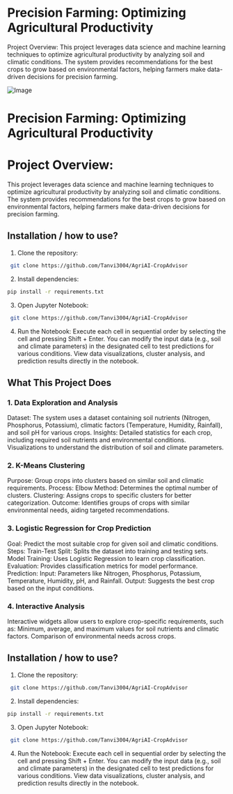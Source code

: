 
# Precision Farming: Optimizing Agricultural Productivity

Project Overview: 
This project leverages data science and machine learning techniques to optimize agricultural productivity by analyzing soil and climatic conditions. The system provides recommendations for the best crops to grow based on environmental factors, helping farmers make data-driven decisions for precision farming.

![Image](https://github.com/user-attachments/assets/9862aa60-fa46-4b59-9162-058f0a00cf13)

# Precision Farming: Optimizing Agricultural Productivity

# Project Overview: 
This project leverages data science and machine learning techniques to optimize agricultural productivity by analyzing soil and climatic conditions. The system provides recommendations for the best crops to grow based on environmental factors, helping farmers make data-driven decisions for precision farming.




## Installation / how to use?

1. Clone the repository:

```bash
 git clone https://github.com/Tanvi3004/AgriAI-CropAdvisor
```
2. Install dependencies:

```bash
pip install -r requirements.txt

```
3. Open Jupyter Notebook:

```bash
 git clone https://github.com/Tanvi3004/AgriAI-CropAdvisor
```
4. Run the Notebook:
Execute each cell in sequential order by selecting the cell and pressing Shift + Enter.
You can modify the input data (e.g., soil and climate parameters) in the designated cell to test predictions for various conditions.
View data visualizations, cluster analysis, and prediction results directly in the notebook.

## What This Project Does

### 1. Data Exploration and Analysis
Dataset: The system uses a dataset containing soil nutrients (Nitrogen, Phosphorus, Potassium), climatic factors (Temperature, Humidity, Rainfall), and soil pH for various crops.
Insights:
Detailed statistics for each crop, including required soil nutrients and environmental conditions.
Visualizations to understand the distribution of soil and climate parameters.
### 2. K-Means Clustering
Purpose: Group crops into clusters based on similar soil and climatic requirements.
Process:
Elbow Method: Determines the optimal number of clusters.
Clustering: Assigns crops to specific clusters for better categorization.
Outcome: Identifies groups of crops with similar environmental needs, aiding targeted recommendations.
### 3. Logistic Regression for Crop Prediction
Goal: Predict the most suitable crop for given soil and climatic conditions.
Steps:
Train-Test Split: Splits the dataset into training and testing sets.
Model Training: Uses Logistic Regression to learn crop classification.
Evaluation: Provides classification metrics for model performance.
Prediction:
Input: Parameters like Nitrogen, Phosphorus, Potassium, Temperature, Humidity, pH, and Rainfall.
Output: Suggests the best crop based on the input conditions.
### 4. Interactive Analysis
Interactive widgets allow users to explore crop-specific requirements, such as:
Minimum, average, and maximum values for soil nutrients and climatic factors.
Comparison of environmental needs across crops.


## Installation / how to use?

1. Clone the repository:

```bash
 git clone https://github.com/Tanvi3004/AgriAI-CropAdvisor
```
2. Install dependencies:

```bash
pip install -r requirements.txt

```
3. Open Jupyter Notebook:

```bash
 git clone https://github.com/Tanvi3004/AgriAI-CropAdvisor
```
4. Run the Notebook:
Execute each cell in sequential order by selecting the cell and pressing Shift + Enter.
You can modify the input data (e.g., soil and climate parameters) in the designated cell to test predictions for various conditions.
View data visualizations, cluster analysis, and prediction results directly in the notebook.



